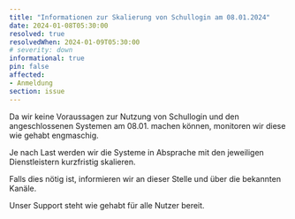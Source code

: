 ```yaml
---
title: "Informationen zur Skalierung von Schullogin am 08.01.2024"
date: 2024-01-08T05:30:00
resolved: true
resolvedWhen: 2024-01-09T05:30:00
# severity: down
informational: true
pin: false 
affected:
- Anmeldung
section: issue
---
```


Da wir keine Voraussagen zur Nutzung von Schullogin und den angeschlossenen Systemen am 08.01. machen können, monitoren wir diese wie gehabt engmaschig.

Je nach Last werden wir die Systeme in Absprache mit den jeweiligen Dienstleistern kurzfristig skalieren.
 
Falls dies nötig ist, informieren wir an dieser Stelle und über die bekannten Kanäle.

Unser Support steht wie gehabt für alle Nutzer bereit.
